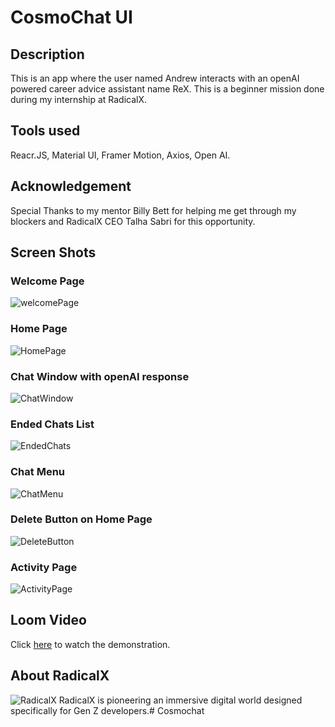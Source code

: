 # CosmoChat UI

## Description
This is an app where the user named Andrew interacts with an openAI powered career advice assistant name ReX. This is a beginner mission done during my internship at RadicalX.

## Tools used
Reacr.JS, Material UI, Framer Motion, Axios, Open AI. 

## Acknowledgement 
Special Thanks to my mentor Billy Bett for helping me get through my blockers and RadicalX CEO Talha Sabri for this opportunity. 

## Screen Shots

### Welcome Page
![welcomePage](./src/assets/screenshots/WelcomePage.png)

### Home Page
![HomePage](./src/assets/screenshots/HomePageWithOneMessage.png)

### Chat Window with openAI response
![ChatWindow](./src/assets/screenshots/OpenAIResponse.png)

### Ended Chats List
![EndedChats](./src//assets/screenshots/EndedChatsPage.png)

### Chat Menu
![ChatMenu](./src/assets/screenshots/ChatMenu.png)

### Delete Button on Home Page
![DeleteButton](./src/assets/screenshots/DeleteButtonOnHomePage.png)

### Activity Page
![ActivityPage](./src/assets/screenshots/ActivityPage.png)

## Loom Video
Click [here](https://www.loom.com/share/4d74f124970447a99a97a609052f46c1?sid=d159bf20-6581-49d5-a951-5056bb52526f) to watch the demonstration.

## About RadicalX
![RadicalX](https://i.imgur.com/1yxvh5u.png)
RadicalX is pioneering an immersive digital world designed specifically for Gen Z developers.# Cosmochat
